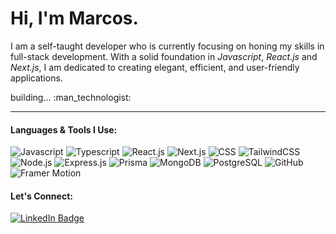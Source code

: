 <div id="header">
   <h1>Hi, I'm Marcos.</h1>
</div>

<p>I am a self-taught developer who is currently focusing on honing my skills in full-stack development. With a solid foundation in <i>Javascript</i>, <i>React.js</i> and <i>Next.js</i>, I am dedicated to creating elegant, efficient, and user-friendly applications.</p>
<p>building... :man_technologist:</p>

---

<div id="languages">
  <h4>Languages & Tools I Use:</h4>
  <div>
   <img src="https://img.shields.io/badge/javascript-%23323330.svg?style=for-the-badge&logo=javascript&logoColor=%23F7DF1E" title="Javascript" alt="Javascript" />
   <img src="https://img.shields.io/badge/typescript-%23007ACC.svg?style=for-the-badge&logo=typescript&logoColor=white" title="Typescript" alt="Typescript" />
   <img src="https://img.shields.io/badge/react-%2320232a.svg?style=for-the-badge&logo=react&logoColor=%2361DAFB" title="React.js" alt="React.js" />
   <img src="https://img.shields.io/badge/Next-black?style=for-the-badge&logo=next.js&logoColor=white" title="Next.js" alt="Next.js" />
   <img src="https://img.shields.io/badge/css3-%231572B6.svg?style=for-the-badge&logo=css3&logoColor=white" title="CSS3" alt="CSS" />
   <img src="https://img.shields.io/badge/tailwindcss-%2338B2AC.svg?style=for-the-badge&logo=tailwind-css&logoColor=white" title="TailwindCSS" alt="TailwindCSS" />
   <img src="https://img.shields.io/badge/node.js-6DA55F?style=for-the-badge&logo=node.js&logoColor=white" title="Node.js" alt="Node.js" />
   <img src="https://img.shields.io/badge/express.js-%23404d59.svg?style=for-the-badge&logo=express&logoColor=%2361DAFB" title="Express.js" alt="Express.js" />
   <img src="https://img.shields.io/badge/Prisma-3982CE?style=for-the-badge&logo=Prisma&logoColor=white" title="Prisma" alt="Prisma" />
   <img src="https://img.shields.io/badge/MongoDB-%234ea94b.svg?style=for-the-badge&logo=mongodb&logoColor=white" title="MongoDB" alt="MongoDB" />
   <img src="https://img.shields.io/badge/postgres-%23316192.svg?style=for-the-badge&logo=postgresql&logoColor=white" title="PostgreSQL" alt="PostgreSQL" />
   <img src="https://img.shields.io/badge/github-%23121011.svg?style=for-the-badge&logo=github&logoColor=white" title="GitHub" alt="GitHub" />  
   <img src="https://img.shields.io/badge/Framer-black?style=for-the-badge&logo=framer&logoColor=blue" title="Framer Motion" alt="Framer Motion" />  
  </div>
</div>  

<div id="contact">
  <h4>Let's Connect:</h4>
    <div id="badge">
    <a href="https://www.linkedin.com/in/marcos-fitzsimons-70a010208/" target="_blank">
      <img src="https://img.shields.io/badge/linkedin-%230077B5.svg?style=for-the-badge&logo=linkedin&logoColor=white" alt="LinkedIn Badge"/>
    </a>
  </div>
</div>
